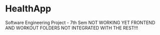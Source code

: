 # HealthApp
Software Engineering Project - 7th Sem
NOT WORKING YET FRONTEND AND WORKOUT FOLDERS NOT INTEGRATED WITH THE REST!!!
